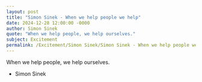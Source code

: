```yaml
---
layout: post
title: "Simon Sinek - When we help people we help"
date: 2024-12-28 12:00:00 -0000
author: Simon Sinek
quote: "When we help people, we help ourselves."
subject: Excitement
permalink: /Excitement/Simon Sinek/Simon Sinek - When we help people we help
---
```


When we help people, we help ourselves.

- Simon Sinek
